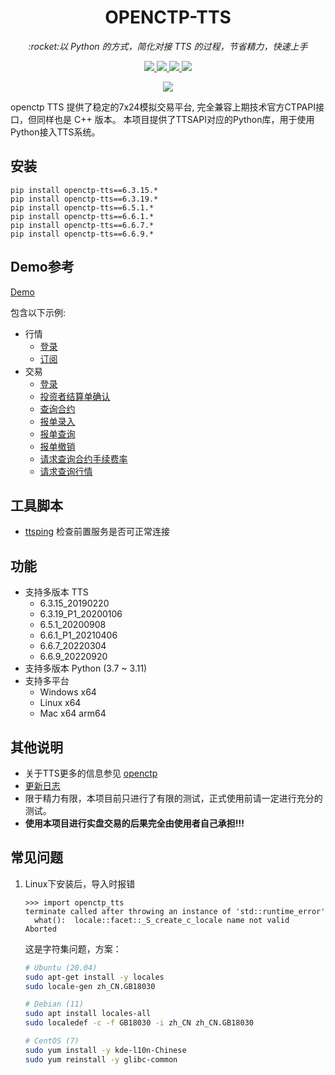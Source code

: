 <h1 align="center">OPENCTP-TTS</h1>

<p align="center">          
    <em>:rocket:以 Python 的方式，简化对接 TTS 的过程，节省精力，快速上手</em>  
</p>

<p align="center">     
    <a href="https://pypi.org/project/openctp-tts" target="_blank">                  
        <img src="https://badgen.net/badge/pypi/openctp-tts/green" />     
    </a>     
    <a href="#" target="_blank">
        <img src="https://badgen.net/badge/tts/6.3.15|6.3.19|6.5.1|6.6.1|6.6.7|6.6.9/green" />
    </a>       
    <a href="#">     
        <img src="https://badgen.net/badge/python/3.7|3.8|3.9|3.10|3.11/green" />          
    </a> 
    <a href="#">         
        <img src="https://badgen.net/badge/plat/Windows|Linux|Mac/green" />  
    </a>        
</p>
<p align="center">     
    <a href="https://pepy.tech/project/openctp-ctp">         
        <img src="https://static.pepy.tech/badge/openctp-ctp" />  
    </a>        
</p>


openctp TTS 提供了稳定的7x24模拟交易平台, 完全兼容上期技术官方CTPAPI接口，但同样也是 C++ 版本。
本项目提供了TTSAPI对应的Python库，用于使用Python接入TTS系统。

## 安装

```shell
pip install openctp-tts==6.3.15.*
pip install openctp-tts==6.3.19.*
pip install openctp-tts==6.5.1.*
pip install openctp-tts==6.6.1.*
pip install openctp-tts==6.6.7.*
pip install openctp-tts==6.6.9.*
```

## Demo参考

[Demo](demo)

包含以下示例:

- 行情
    - [登录](demo/md_login.py)
    - [订阅](demo/md_subscribe.py)
- 交易
    - [登录](demo/td_login.py)
    - [投资者结算单确认](demo/td_settlement.py)
    - [查询合约](demo/td_qry_instrument.py)
    - [报单录入](demo/td_order_insert.py)
    - [报单查询](demo/td_order_query.py)
    - [报单撤销](demo/td_order_cancel.py)
    - [请求查询合约手续费率](demo/td_qry_instrument_commission_rate.py)
    - [请求查询行情](demo/td_qry_depth_market_data.py)

## 工具脚本

- [ttsping](tools/ttsping.py) 检查前置服务是否可正常连接

## 功能

- 支持多版本 TTS
    - 6.3.15_20190220
    - 6.3.19_P1_20200106
    - 6.5.1_20200908
    - 6.6.1_P1_20210406
    - 6.6.7_20220304
    - 6.6.9_20220920
- 支持多版本 Python (3.7 ~ 3.11)
- 支持多平台
    - Windows x64
    - Linux x64
    - Mac x64 arm64

## 其他说明

- 关于TTS更多的信息参见 [openctp](https://github.com/openctp/openctp)
- [更新日志](CHANGELOG.md)
- 限于精力有限，本项目前只进行了有限的测试，正式使用前请一定进行充分的测试。
- **使用本项目进行实盘交易的后果完全由使用者自己承担!!!**

## 常见问题

1. Linux下安装后，导入时报错
    ```text
    >>> import openctp_tts
    terminate called after throwing an instance of 'std::runtime_error'
      what():  locale::facet::_S_create_c_locale name not valid
    Aborted
    ```
   这是字符集问题，方案：
    ```bash
    # Ubuntu (20.04)
    sudo apt-get install -y locales
    sudo locale-gen zh_CN.GB18030
   
    # Debian (11)
    sudo apt install locales-all
    sudo localedef -c -f GB18030 -i zh_CN zh_CN.GB18030
   
    # CentOS (7)
    sudo yum install -y kde-l10n-Chinese
    sudo yum reinstall -y glibc-common
    ```
